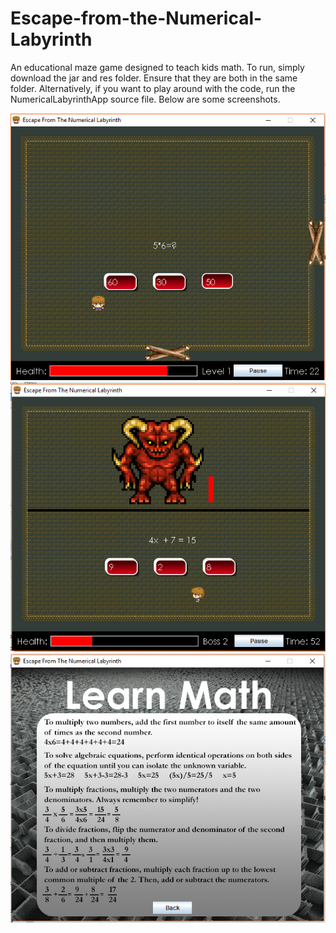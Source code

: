 # Escape-from-the-Numerical-Labyrinth
An educational maze game designed to teach kids math.
To run, simply download the jar and res folder. Ensure that they are both in the same folder. Alternatively, if you want to play around with the code, run the NumericalLabyrinthApp source file. Below are some screenshots.


![p1](https://raw.githubusercontent.com/avivh72/Escape-from-the-Numerical-Labyrinth/master/screenshots/maze.PNG)
![p2](https://raw.githubusercontent.com/avivh72/Escape-from-the-Numerical-Labyrinth/master/screenshots/boss.png)
![p3](https://raw.githubusercontent.com/avivh72/Escape-from-the-Numerical-Labyrinth/master/screenshots/learn.PNG)
